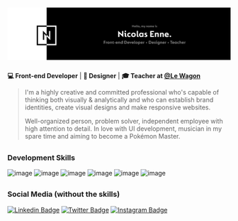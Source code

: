 # [![nicolas enne header](https://raw.githubusercontent.com/nicolasenne/nicolasenne/main/images/main-banner.png)](https://nicolasenne.co)

 **💻 Front-end Developer** | **🎨 Designer** | **🎓 Teacher at [@Le Wagon](https://www.lewagon.com/)**

> I'm a highly creative and committed professional who's capable of thinking both visually & analytically and who can establish brand identities, create visual designs and make responsive websites.
>
> Well-organized person, problem solver, independent employee with high attention to detail. In love with UI development, musician in my spare time and aiming to become a Pokémon Master.

##

### Development Skills

![image](https://img.shields.io/badge/HTML5-4B21CD?style=for-the-badge&logo=html5&logoColor=white)
![image](https://img.shields.io/badge/CSS3-551ED5?style=for-the-badge&logo=css3&logoColor=white)
![image](https://img.shields.io/badge/JavaScript-6D15D7?style=for-the-badge&logo=javascript&logoColor=white)
![image](https://img.shields.io/badge/Sass-8706D8?style=for-the-badge&logo=sass&logoColor=white)
![image](https://img.shields.io/badge/Bootstrap-A000DA?style=for-the-badge&logo=bootstrap&logoColor=white)
![image](https://img.shields.io/badge/Ruby-9D14D3?style=for-the-badge&logo=ruby&logoColor=white)

##

### Social Media (without the skills)

[![Linkedin Badge](https://img.shields.io/badge/LinkedIn-0077B5?style=for-the-badge&logo=linkedin&logoColor=white)](https://www.linkedin.com/in/nicolasenne/)
[![Twitter Badge](https://img.shields.io/badge/Twitter-1DA1F2?style=for-the-badge&logo=twitter&logoColor=white)](https://twitter.com/nicolasenne)
[![Instagram Badge](https://img.shields.io/badge/-Instagram-E4405F?style=for-the-badge&logo=Instagram&logoColor=FFFFFF&link=https://www.instagram.com/nicolasenne)](https://www.instagram.com/nicolasenne/)
